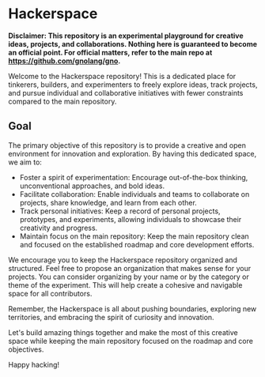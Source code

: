 # Hackerspace

**Disclaimer: This repository is an experimental playground for creative ideas, projects, and collaborations. Nothing here is guaranteed to become an official point. For official matters, refer to the main repo at https://github.com/gnolang/gno.**

Welcome to the Hackerspace repository! This is a dedicated place for tinkerers, builders, and experimenters to freely explore ideas, track projects, and pursue individual and collaborative initiatives with fewer constraints compared to the main repository.

## Goal

The primary objective of this repository is to provide a creative and open environment for innovation and exploration. By having this dedicated space, we aim to:

- Foster a spirit of experimentation: Encourage out-of-the-box thinking, unconventional approaches, and bold ideas.
- Facilitate collaboration: Enable individuals and teams to collaborate on projects, share knowledge, and learn from each other.
- Track personal initiatives: Keep a record of personal projects, prototypes, and experiments, allowing individuals to showcase their creativity and progress.
- Maintain focus on the main repository: Keep the main repository clean and focused on the established roadmap and core development efforts.

We encourage you to keep the Hackerspace repository organized and structured. Feel free to propose an organization that makes sense for your projects. You can consider organizing by your name or by the category or theme of the experiment. This will help create a cohesive and navigable space for all contributors.

Remember, the Hackerspace is all about pushing boundaries, exploring new territories, and embracing the spirit of curiosity and innovation.

Let's build amazing things together and make the most of this creative space while keeping the main repository focused on the roadmap and core objectives.

Happy hacking!
